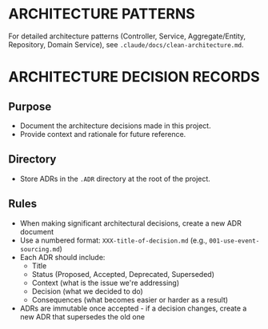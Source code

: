 # ARCHITECTURE PATTERNS

For detailed architecture patterns (Controller, Service, Aggregate/Entity, Repository, Domain Service), see
`.claude/docs/clean-architecture.md`.

# ARCHITECTURE DECISION RECORDS

## Purpose

- Document the architecture decisions made in this project.
- Provide context and rationale for future reference.

## Directory

- Store ADRs in the `.ADR` directory at the root of the project.

## Rules

- When making significant architectural decisions, create a new ADR document
- Use a numbered format: `XXX-title-of-decision.md` (e.g., `001-use-event-sourcing.md`)
- Each ADR should include:
    - Title
    - Status (Proposed, Accepted, Deprecated, Superseded)
    - Context (what is the issue we're addressing)
    - Decision (what we decided to do)
    - Consequences (what becomes easier or harder as a result)
- ADRs are immutable once accepted - if a decision changes, create a new ADR that supersedes the old one

